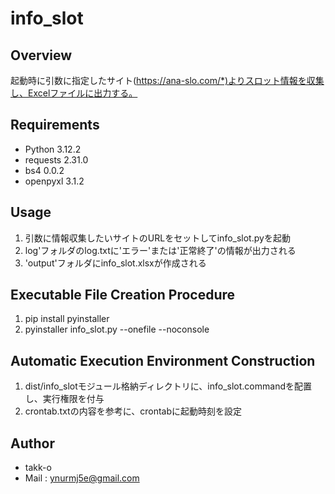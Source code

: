# info_slot

## Overview
起動時に引数に指定したサイト(https://ana-slo.com/*)よりスロット情報を収集し、Excelファイルに出力する。

## Requirements
- Python 3.12.2
- requests 2.31.0
- bs4 0.0.2
- openpyxl 3.1.2

## Usage
1. 引数に情報収集したいサイトのURLをセットしてinfo_slot.pyを起動
1. log'フォルダのlog.txtに'エラー'または'正常終了'の情報が出力される
1. 'output'フォルダにinfo_slot.xlsxが作成される

## Executable File Creation Procedure
1. pip install pyinstaller
1. pyinstaller info_slot.py --onefile --noconsole

## Automatic Execution Environment Construction
1. dist/info_slotモジュール格納ディレクトリに、info_slot.commandを配置し、実行権限を付与
1. crontab.txtの内容を参考に、crontabに起動時刻を設定

## Author
- takk-o
- Mail : ynurmj5e@gmail.com
